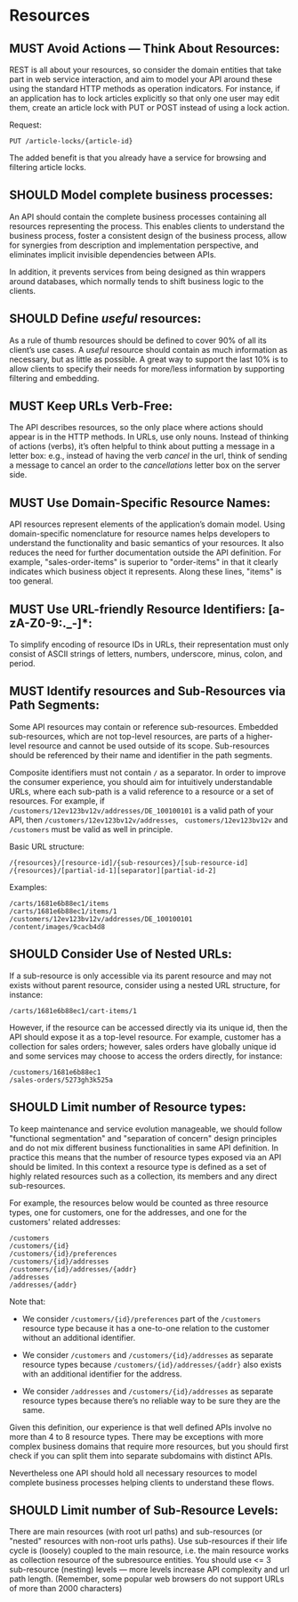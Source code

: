 # Resources

## MUST Avoid Actions — Think About Resources:

REST is all about your resources, so consider the domain entities that take part in web service interaction, and aim to model your API around these using the standard HTTP methods as operation indicators. For instance, if an application has to lock articles explicitly so that only one user may edit them, create an article lock with PUT or POST instead of using a lock action.

Request:

``` http
PUT /article-locks/{article-id}
```

The added benefit is that you already have a service for browsing and filtering article locks.

## SHOULD Model complete business processes:

An API should contain the complete business processes containing all resources representing the process. This enables clients to understand the business process, foster a consistent design of the business process, allow for synergies from description and implementation perspective, and eliminates implicit invisible dependencies between APIs.

In addition, it prevents services from being designed as thin wrappers around databases, which normally tends to shift business logic to the clients.
## SHOULD Define *useful* resources:

As a rule of thumb resources should be defined to cover 90% of all its client’s use cases. A *useful* resource should contain as much information as necessary, but as little as possible. A great way to support the last 10% is to allow clients to specify their needs for more/less information by supporting filtering and embedding.
## MUST Keep URLs Verb-Free:

The API describes resources, so the only place where actions should appear is in the HTTP methods. In URLs, use only nouns. Instead of thinking of actions (verbs), it’s often helpful to think about putting a message in a letter box: e.g., instead of having the verb *cancel* in the url, think of sending a message to cancel an order to the *cancellations* letter box on the server side.

## MUST Use Domain-Specific Resource Names:

API resources represent elements of the application’s domain model. Using domain-specific nomenclature for resource names helps developers to understand the functionality and basic semantics of your resources. It also reduces the need for further documentation outside the API definition. For example, "sales-order-items" is superior to "order-items" in that it clearly indicates which business object it represents. Along these lines, "items" is too general.
## MUST Use URL-friendly Resource Identifiers: \[a-zA-Z0-9:.\_-\]\*:

To simplify encoding of resource IDs in URLs, their representation must only consist of ASCII strings of letters, numbers, underscore, minus, colon, and period.
## MUST Identify resources and Sub-Resources via Path Segments:

Some API resources may contain or reference sub-resources. Embedded sub-resources, which are not top-level resources, are parts of a higher-level resource and cannot be used outside of its scope. Sub-resources should be referenced by their name and identifier in the path segments.

Composite identifiers must not contain `/` as a separator. In order to improve the consumer experience, you should aim for intuitively understandable URLs, where each sub-path is a valid reference to a resource or a set of resources. For example, if `/customers/12ev123bv12v/addresses/DE_100100101` is a valid path of your API, then `/customers/12ev123bv12v/addresses`, ` customers/12ev123bv12v` and `/customers` must be valid as well in principle.

Basic URL structure:

``` http
/{resources}/[resource-id]/{sub-resources}/[sub-resource-id]
/{resources}/[partial-id-1][separator][partial-id-2]
```

Examples:

``` http
/carts/1681e6b88ec1/items
/carts/1681e6b88ec1/items/1
/customers/12ev123bv12v/addresses/DE_100100101
/content/images/9cacb4d8
```
## SHOULD Consider Use of Nested URLs:

If a sub-resource is only accessible via its parent resource and may not exists without parent resource, consider using a nested URL structure, for instance:

``` http
/carts/1681e6b88ec1/cart-items/1
```

However, if the resource can be accessed directly via its unique id, then the API should expose it as a top-level resource. For example, customer has a collection for sales orders; however, sales orders have globally unique id and some services may choose to access the orders directly, for instance:

``` http
/customers/1681e6b88ec1
/sales-orders/5273gh3k525a
```
## SHOULD Limit number of Resource types:

To keep maintenance and service evolution manageable, we should follow "functional segmentation" and "separation of concern" design principles and do not mix different business functionalities in same API definition. In practice this means that the number of resource types exposed via an API should be limited. In this context a resource type is defined as a set of highly related resources such as a collection, its members and any direct sub-resources.

For example, the resources below would be counted as three resource types, one for customers, one for the addresses, and one for the customers' related addresses:

``` http
/customers
/customers/{id}
/customers/{id}/preferences
/customers/{id}/addresses
/customers/{id}/addresses/{addr}
/addresses
/addresses/{addr}
```

Note that:

  - We consider `/customers/{id}/preferences` part of the `/customers` resource type because it has a one-to-one relation to the customer without an additional identifier.

  - We consider `/customers` and `/customers/{id}/addresses` as separate resource types because `/customers/{id}/addresses/{addr}` also exists with an additional identifier for the address.

  - We consider `/addresses` and `/customers/{id}/addresses` as separate resource types because there’s no reliable way to be sure they are the same.

Given this definition, our experience is that well defined APIs involve no more than 4 to 8 resource types. There may be exceptions with more complex business domains that require more resources, but you should first check if you can split them into separate subdomains with distinct APIs.

Nevertheless one API should hold all necessary resources to model complete business processes helping clients to understand these flows.
## SHOULD Limit number of Sub-Resource Levels:

There are main resources (with root url paths) and sub-resources (or "nested" resources with non-root urls paths). Use sub-resources if their life cycle is (loosely) coupled to the main resource, i.e. the main resource works as collection resource of the subresource entities. You should use &lt;= 3 sub-resource (nesting) levels — more levels increase API complexity and url path length. (Remember, some popular web browsers do not support URLs of more than 2000 characters)
